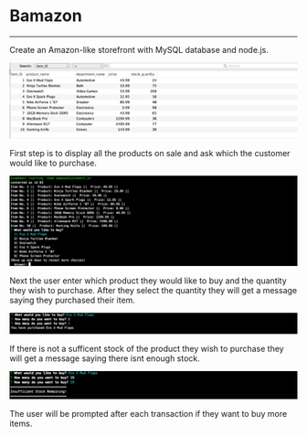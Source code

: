 # **Bamazon**
---------------------------------------------------------------------
Create an Amazon-like storefront with MySQL database and node.js.

![](/images/bamazonDB.png)


First step is to display all the products on sale and ask which the customer would like to purchase.

![](/images/bamazon1.png)

Next the user enter which product they would like to buy and the quantity they wish to purchase. After they select
the quantity they will get a message saying they purchased their item.

![](/images/bamazon2.png)

If there is not a sufficent stock of the product they wish to purchase they will get a message saying 
there isnt enough stock.

![](/images/bamazon3.png)

The user will be prompted after each transaction if they want to buy more items.
